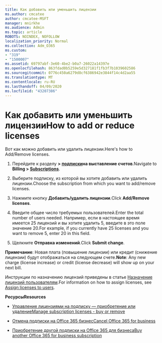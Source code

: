 ```yaml
---
title: Как добавить или уменьшить лицензии
ms.author: cmcatee
author: cmcatee-MSFT
manager: mnirkhe
ms.audience: Admin
ms.topic: article
ROBOTS: NOINDEX, NOFOLLOW
localization_priority: Normal
ms.collection: Adm_O365
ms.custom:
- "319"
- "1500007"
ms.assetid: 69797abf-3e60-4be2-b0a7-26022a14397e
ms.openlocfilehash: 863fdad0b5259e5d327181f1fb3f7b1039602586
ms.sourcegitcommit: 0776c450a6279d8cf6386942e3844f14c4d2aa55
ms.translationtype: MT
ms.contentlocale: ru-RU
ms.lasthandoff: 04/09/2020
ms.locfileid: "43207386"
---
```

# <a name="how-to-add-or-reduce-licenses"></a><span data-ttu-id="fcd77-102">Как добавить или уменьшить лицензии</span><span class="sxs-lookup"><span data-stu-id="fcd77-102">How to add or reduce licenses</span></span>

<span data-ttu-id="fcd77-103">Вот как можно добавить или удалить лицензии.</span><span class="sxs-lookup"><span data-stu-id="fcd77-103">Here's how to Add/Remove licenses.</span></span>
  
1. <span data-ttu-id="fcd77-104">Перейдите к разделу **> [подписки](https://portal.office.com/adminportal/home#/subscriptions)на выставление счетов**.</span><span class="sxs-lookup"><span data-stu-id="fcd77-104">Navigate to **Billing > [Subscriptions](https://portal.office.com/adminportal/home#/subscriptions)**.</span></span>

2. <span data-ttu-id="fcd77-105">Выберите подписку, из которой вы хотите добавить или удалить лицензии.</span><span class="sxs-lookup"><span data-stu-id="fcd77-105">Choose the subscription from which you want to add/remove licenses.</span></span>

3. <span data-ttu-id="fcd77-106">Нажмите кнопку **Добавить/удалить лицензии**.</span><span class="sxs-lookup"><span data-stu-id="fcd77-106">Click **Add/Remove licenses**.</span></span>

4. <span data-ttu-id="fcd77-107">Введите общее число требуемых пользователей.</span><span class="sxs-lookup"><span data-stu-id="fcd77-107">Enter the total number of users needed.</span></span> <span data-ttu-id="fcd77-108">Например, если в настоящее время имеется 25 лицензий и вы хотите удалить 5, введите в это поле значение 20.</span><span class="sxs-lookup"><span data-stu-id="fcd77-108">For example, if you currently have 25 licenses and you want to remove 5, enter 20 in this field.</span></span>

5. <span data-ttu-id="fcd77-109">Щелкните **Отправка изменений**.</span><span class="sxs-lookup"><span data-stu-id="fcd77-109">Click **Submit change**.</span></span>

<span data-ttu-id="fcd77-110">**Примечание**: Новая плата (повышение лицензии) или кредит (снижение лицензии) будут отображаться на следующем счете.</span><span class="sxs-lookup"><span data-stu-id="fcd77-110">**Note**: Any new charge (license increase) or credit (license decrease) will show up on your next bill.</span></span>

<span data-ttu-id="fcd77-111">Инструкции по назначению лицензий приведены в статье [Назначение лицензий пользователям](https://docs.microsoft.com/microsoft-365/admin/manage/assign-licenses-to-users).</span><span class="sxs-lookup"><span data-stu-id="fcd77-111">For information on how to assign licenses, see [Assign licenses to users](https://docs.microsoft.com/microsoft-365/admin/manage/assign-licenses-to-users).</span></span>

 <span data-ttu-id="fcd77-112">**Ресурсы**</span><span class="sxs-lookup"><span data-stu-id="fcd77-112">**Resources**</span></span>
  
- [<span data-ttu-id="fcd77-113">Управление лицензиями на подписку — приобретение или удаление</span><span class="sxs-lookup"><span data-stu-id="fcd77-113">Manage subscription licenses - buy or remove</span></span>](https://docs.microsoft.com/en-us/microsoft-365/commerce/licenses/buy-licenses)

- [<span data-ttu-id="fcd77-114">Отмена подписки на Office 365 бизнес</span><span class="sxs-lookup"><span data-stu-id="fcd77-114">Cancel Office 365 for business</span></span>](https://support.office.com/article/Cancel-Office-365-for-business-b1bc0bef-4608-4601-813a-cdd9f746709a)

- [<span data-ttu-id="fcd77-115">Приобретение другой подписки на Office 365 для бизнеса</span><span class="sxs-lookup"><span data-stu-id="fcd77-115">Buy another Office 365 for business subscription</span></span>](https://support.office.com/article/Buy-another-Office-365-for-business-subscription-fab3b86c-3359-4042-8692-5d4dc7550b7c)
